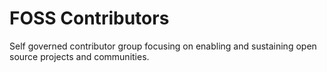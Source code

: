 # FOSS Contributors
Self governed contributor group focusing on enabling and sustaining open source projects and communities.
